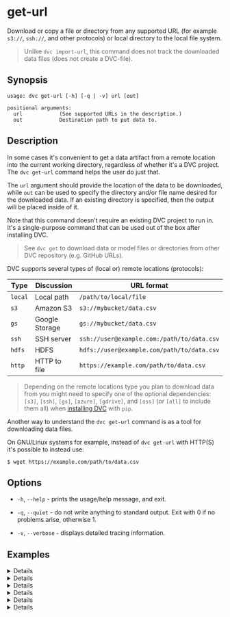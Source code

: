 # get-url

Download or copy a file or directory from any supported URL (for example
`s3://`, `ssh://`, and other protocols) or local directory to the local file
system.

> Unlike `dvc import-url`, this command does not track the downloaded data files
> (does not create a DVC-file).

## Synopsis

```usage
usage: dvc get-url [-h] [-q | -v] url [out]

positional arguments:
  url            (See supported URLs in the description.)
  out            Destination path to put data to.
```

## Description

In some cases it's convenient to get a <abbr>data artifact</abbr> from a remote
location into the current working directory, regardless of whether it's a DVC
project. The `dvc get-url` command helps the user do just that.

The `url` argument should provide the location of the data to be downloaded,
while `out` can be used to specify the directory and/or file name desired for
the downloaded data. If an existing directory is specified, then the output will
be placed inside of it.

Note that this command doesn't require an existing DVC project to run in. It's a
single-purpose command that can be used out of the box after installing DVC.

> See `dvc get` to download data or model files or directories from other
> <abbr>DVC repository</abbr> (e.g. GitHub URLs).

DVC supports several types of (local or) remote locations (protocols):

| Type    | Discussion     | URL format                                 |
| ------- | -------------- | ------------------------------------------ |
| `local` | Local path     | `/path/to/local/file`                      |
| `s3`    | Amazon S3      | `s3://mybucket/data.csv`                   |
| `gs`    | Google Storage | `gs://mybucket/data.csv`                   |
| `ssh`   | SSH server     | `ssh://user@example.com:/path/to/data.csv` |
| `hdfs`  | HDFS           | `hdfs://user@example.com/path/to/data.csv` |
| `http`  | HTTP to file   | `https://example.com/path/to/data.csv`     |

> Depending on the remote locations type you plan to download data from you
> might need to specify one of the optional dependencies: `[s3]`, `[ssh]`,
> `[gs]`, `[azure]`, `[gdrive]`, and `[oss]` (or `[all]` to include them all)
> when [installing DVC](/doc/install) with `pip`.

Another way to understand the `dvc get-url` command is as a tool for downloading
data files.

On GNU/Linux systems for example, instead of `dvc get-url` with HTTP(S) it's
possible to instead use:

```dvc
$ wget https://example.com/path/to/data.csv
```

## Options

- `-h`, `--help` - prints the usage/help message, and exit.

- `-q`, `--quiet` - do not write anything to standard output. Exit with 0 if no
  problems arise, otherwise 1.

- `-v`, `--verbose` - displays detailed tracing information.

## Examples

<details>

### Click and expand for a local example

```dvc
$ dvc get-url /local/path/to/data
```

The above command will copy the `/local/path/to/data` file or directory into
`./dir`.

</details>

<details>

### Click for Amazon S3 example

This command will copy an S3 object into the current working directory with the
same file name:

```dvc
$ dvc get-url s3://bucket/path
```

By default DVC expects your AWS CLI is already
[configured](https://docs.aws.amazon.com/cli/latest/userguide/cli-chap-configure.html).
DVC will be using default AWS credentials file to access S3. To override some of
these settings, you could the options described in `dvc remote modify`.

> We use the `boto3` library to and communicate with AWS. The following API
> methods may be performed:
>
> - `head_object`
> - `download_file`
>
> So make sure you have the `s3:GetObject` permission enabled.

</details>

<details>

### Click for Google Cloud Storage example

```dvc
$ dvc get-url gs://bucket/path file
```

The above command downloads the `/path` file (or directory) into `./file`.

</details>

<details>

### Click for SSH example

```dvc
$ dvc get-url ssh://user@example.com/path/to/data
```

Using default SSH credentials, the above command gets the `data` file (or
directory).

</details>

<details>

### Click for HDFS example

```dvc
$ dvc get-url hdfs://user@example.com/path/to/data
```

</details>

<details>

### Click for HTTP example

> Both HTTP and HTTPS protocols are supported.

```dvc
$ dvc get-url https://example.com/path/to/data
```

</details>
